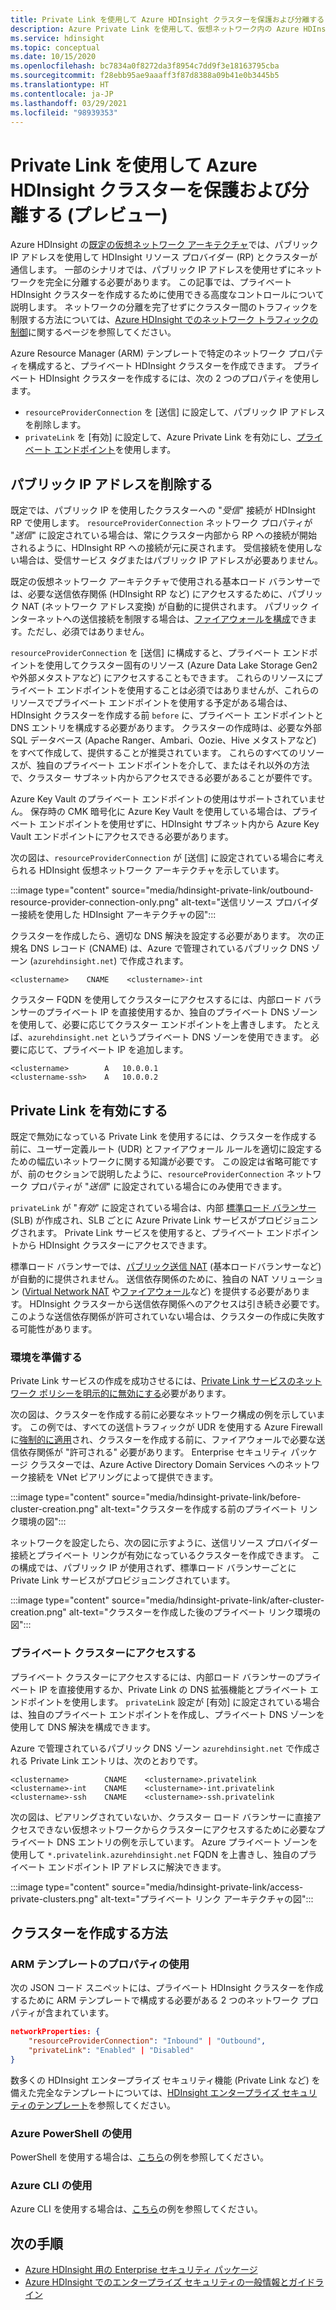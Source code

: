 ```yaml
---
title: Private Link を使用して Azure HDInsight クラスターを保護および分離する (プレビュー)
description: Azure Private Link を使用して、仮想ネットワーク内の Azure HDInsight クラスターを分離する方法について説明します。
ms.service: hdinsight
ms.topic: conceptual
ms.date: 10/15/2020
ms.openlocfilehash: bc7834a0f8272da3f8954c7dd9f3e18163795cba
ms.sourcegitcommit: f28ebb95ae9aaaff3f87d8388a09b41e0b3445b5
ms.translationtype: HT
ms.contentlocale: ja-JP
ms.lasthandoff: 03/29/2021
ms.locfileid: "98939353"
---
```

# <a name="secure-and-isolate-azure-hdinsight-clusters-with-private-link-preview"></a>Private Link を使用して Azure HDInsight クラスターを保護および分離する (プレビュー)

Azure HDInsight の[既定の仮想ネットワーク アーキテクチャ](./hdinsight-virtual-network-architecture.md)では、パブリック IP アドレスを使用して HDInsight リソース プロバイダー (RP) とクラスターが通信します。 一部のシナリオでは、パブリック IP アドレスを使用せずにネットワークを完全に分離する必要があります。 この記事では、プライベート HDInsight クラスターを作成するために使用できる高度なコントロールについて説明します。 ネットワークの分離を完了せずにクラスター間のトラフィックを制限する方法については、[Azure HDInsight でのネットワーク トラフィックの制御](./control-network-traffic.md)に関するページを参照してください。

Azure Resource Manager (ARM) テンプレートで特定のネットワーク プロパティを構成すると、プライベート HDInsight クラスターを作成できます。 プライベート HDInsight クラスターを作成するには、次の 2 つのプロパティを使用します。

* `resourceProviderConnection` を [送信] に設定して、パブリック IP アドレスを削除します。
* `privateLink` を [有効] に設定して、Azure Private Link を有効にし、[プライベート エンドポイント](../private-link/private-endpoint-overview.md)を使用します。

## <a name="remove-public-ip-addresses"></a>パブリック IP アドレスを削除する

既定では、パブリック IP を使用したクラスターへの "*受信*" 接続が HDInsight RP で使用します。 `resourceProviderConnection` ネットワーク プロパティが "*送信*" に設定されている場合は、常にクラスター内部から RP への接続が開始されるように、HDInsight RP への接続が元に戻されます。 受信接続を使用しない場合は、受信サービス タグまたはパブリック IP アドレスが必要ありません。

既定の仮想ネットワーク アーキテクチャで使用される基本ロード バランサーでは、必要な送信依存関係 (HDInsight RP など) にアクセスするために、パブリック NAT (ネットワーク アドレス変換) が自動的に提供されます。 パブリック インターネットへの送信接続を制限する場合は、[ファイアウォールを構成](./hdinsight-restrict-outbound-traffic.md)できます。ただし、必須ではありません。

`resourceProviderConnection` を [送信] に構成すると、プライベート エンドポイントを使用してクラスター固有のリソース (Azure Data Lake Storage Gen2 や外部メタストアなど) にアクセスすることもできます。 これらのリソースにプライベート エンドポイントを使用することは必須ではありませんが、これらのリソースでプライベート エンドポイントを使用する予定がある場合は、HDInsight クラスターを作成する前 `before` に、プライベート エンドポイントと DNS エントリを構成する必要があります。 クラスターの作成時は、必要な外部 SQL データベース (Apache Ranger、Ambari、Oozie、Hive メタストアなど) をすべて作成して、提供することが推奨されています。 これらのすべてのリソースが、独自のプライベート エンドポイントを介して、またはそれ以外の方法で、クラスター サブネット内からアクセスできる必要があることが要件です。

Azure Key Vault のプライベート エンドポイントの使用はサポートされていません。 保存時の CMK 暗号化に Azure Key Vault を使用している場合は、プライベート エンドポイントを使用せずに、HDInsight サブネット内から Azure Key Vault エンドポイントにアクセスできる必要があります。

次の図は、`resourceProviderConnection` が [送信] に設定されている場合に考えられる HDInsight 仮想ネットワーク アーキテクチャを示しています。

:::image type="content" source="media/hdinsight-private-link/outbound-resource-provider-connection-only.png" alt-text="送信リソース プロバイダー接続を使用した HDInsight アーキテクチャの図":::

クラスターを作成したら、適切な DNS 解決を設定する必要があります。 次の正規名 DNS レコード (CNAME) は、Azure で管理されているパブリック DNS ゾーン (`azurehdinsight.net`) で作成されます。

```dns
<clustername>    CNAME    <clustername>-int
```

クラスター FQDN を使用してクラスターにアクセスするには、内部ロード バランサーのプライベート IP を直接使用するか、独自のプライベート DNS ゾーンを使用して、必要に応じてクラスター エンドポイントを上書きします。 たとえば、`azurehdinsight.net` というプライベート DNS ゾーンを使用できます。 必要に応じて、プライベート IP を追加します。

```dns
<clustername>        A   10.0.0.1
<clustername-ssh>    A   10.0.0.2
```

## <a name="enable-private-link"></a>Private Link を有効にする

既定で無効になっている Private Link を使用するには、クラスターを作成する前に、ユーザー定義ルート (UDR) とファイアウォール ルールを適切に設定するための幅広いネットワークに関する知識が必要です。 この設定は省略可能ですが、前のセクションで説明したように、`resourceProviderConnection` ネットワーク プロパティが "*送信*" に設定されている場合にのみ使用できます。

`privateLink` が "*有効*" に設定されている場合は、内部 [標準ロード バランサー](../load-balancer/load-balancer-overview.md) (SLB) が作成され、SLB ごとに Azure Private Link サービスがプロビジョニングされます。 Private Link サービスを使用すると、プライベート エンドポイントから HDInsight クラスターにアクセスできます。

標準ロード バランサーでは、[パブリック送信 NAT](../load-balancer/load-balancer-outbound-connections.md) (基本ロードバランサーなど) が自動的に提供されません。 送信依存関係のために、独自の NAT ソリューション ([Virtual Network NAT](../virtual-network/nat-overview.md) や[ファイアウォール](./hdinsight-restrict-outbound-traffic.md)など) を提供する必要があります。 HDInsight クラスターから送信依存関係へのアクセスは引き続き必要です。 このような送信依存関係が許可されていない場合は、クラスターの作成に失敗する可能性があります。

### <a name="prepare-your-environment"></a>環境を準備する

Private Link サービスの作成を成功させるには、[Private Link サービスのネットワーク ポリシーを明示的に無効にする](../private-link/disable-private-link-service-network-policy.md)必要があります。

次の図は、クラスターを作成する前に必要なネットワーク構成の例を示しています。 この例では、すべての送信トラフィックが UDR を使用する Azure Firewall に[強制的に適用](../firewall/forced-tunneling.md)され、クラスターを作成する前に、ファイアウォールで必要な送信依存関係が "許可される" 必要があります。 Enterprise セキュリティ パッケージ クラスターでは、Azure Active Directory Domain Services へのネットワーク接続を VNet ピアリングによって提供できます。

:::image type="content" source="media/hdinsight-private-link/before-cluster-creation.png" alt-text="クラスターを作成する前のプライベート リンク環境の図":::

ネットワークを設定したら、次の図に示すように、送信リソース プロバイダー接続とプライベート リンクが有効になっているクラスターを作成できます。 この構成では、パブリック IP が使用されず、標準ロード バランサーごとに Private Link サービスがプロビジョニングされています。

:::image type="content" source="media/hdinsight-private-link/after-cluster-creation.png" alt-text="クラスターを作成した後のプライベート リンク環境の図":::

### <a name="access-a-private-cluster"></a>プライベート クラスターにアクセスする

プライベート クラスターにアクセスするには、内部ロード バランサーのプライベート IP を直接使用するか、Private Link の DNS 拡張機能とプライベート エンドポイントを使用します。 `privateLink` 設定が [有効] に設定されている場合は、独自のプライベート エンドポイントを作成し、プライベート DNS ゾーンを使用して DNS 解決を構成できます。

Azure で管理されているパブリック DNS ゾーン `azurehdinsight.net` で作成される Private Link エントリは、次のとおりです。

```dns
<clustername>        CNAME    <clustername>.privatelink
<clustername>-int    CNAME    <clustername>-int.privatelink
<clustername>-ssh    CNAME    <clustername>-ssh.privatelink
```

次の図は、ピアリングされていないか、クラスター ロード バランサーに直接アクセスできない仮想ネットワークからクラスターにアクセスするために必要なプライベート DNS エントリの例を示しています。 Azure プライベート ゾーンを使用して `*.privatelink.azurehdinsight.net` FQDN を上書きし、独自のプライベート エンドポイント IP アドレスに解決できます。

:::image type="content" source="media/hdinsight-private-link/access-private-clusters.png" alt-text="プライベート リンク アーキテクチャの図":::

## <a name="how-to-create-clusters"></a>クラスターを作成する方法
### <a name="use-arm-template-properties"></a>ARM テンプレートのプロパティの使用

次の JSON コード スニペットには、プライベート HDInsight クラスターを作成するために ARM テンプレートで構成する必要がある 2 つのネットワーク プロパティが含まれています。

```json
networkProperties: {
    "resourceProviderConnection": "Inbound" | "Outbound",
    "privateLink": "Enabled" | "Disabled"
}
```

数多くの HDInsight エンタープライズ セキュリティ機能 (Private Link など) を備えた完全なテンプレートについては、[HDInsight エンタープライズ セキュリティのテンプレート](https://github.com/Azure-Samples/hdinsight-enterprise-security/tree/main/ESP-HIB-PL-Template)を参照してください。

### <a name="use-azure-powershell"></a>Azure PowerShell の使用

PowerShell を使用する場合は、[こちら](/powershell/module/az.hdinsight/new-azhdinsightcluster#example-4--create-an-azure-hdinsight-cluster-with-relay-outbound-and-private-link-feature)の例を参照してください。

### <a name="use-azure-cli"></a>Azure CLI の使用
Azure CLI を使用する場合は、[こちら](/cli/azure/hdinsight#az_hdinsight_create-examples)の例を参照してください。

## <a name="next-steps"></a>次の手順

* [Azure HDInsight 用の Enterprise セキュリティ パッケージ](enterprise-security-package.md)
* [Azure HDInsight でのエンタープライズ セキュリティの一般情報とガイドライン](./domain-joined/general-guidelines.md)
